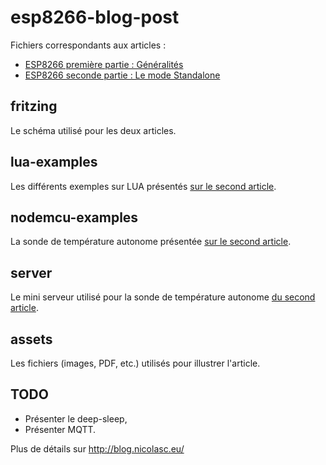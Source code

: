 esp8266-blog-post
======================

Fichiers correspondants aux articles :
* [ESP8266 première partie : Généralités](http://blog.nicolasc.eu/esp8266-premiere-partie-generalites/)
* [ESP8266 seconde partie : Le mode Standalone](http://blog.nicolasc.eu/esp8266-seconde-partie-le-mode-standalone/)

fritzing
-------
Le schéma utilisé pour les deux articles.



lua-examples
--------
Les différents exemples sur LUA présentés [sur le second article](http://blog.nicolasc.eu/esp8266-seconde-partie-le-mode-standalone/).


nodemcu-examples
--------
La sonde de température autonome présentée [sur le second article](http://blog.nicolasc.eu/esp8266-seconde-partie-le-mode-standalone/).


server
--------
Le mini serveur utilisé pour la sonde de température autonome [du second article](http://blog.nicolasc.eu/esp8266-seconde-partie-le-mode-standalone/).

assets
--------
Les fichiers (images, PDF, etc.) utilisés pour illustrer l'article.


TODO
-------
* Présenter le deep-sleep,
* Présenter MQTT.



Plus de détails sur http://blog.nicolasc.eu/

